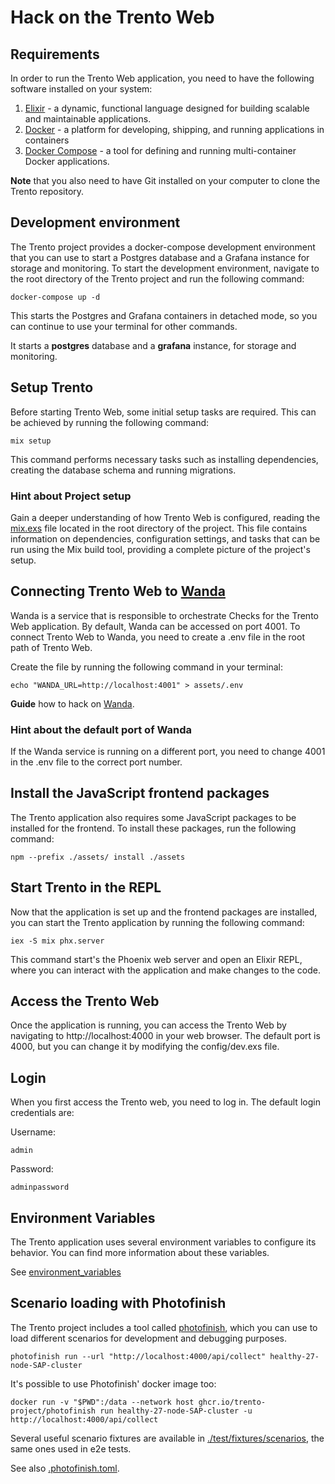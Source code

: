 # Hack on the Trento Web

## Requirements

In order to run the Trento Web application, you need to have the following software installed on your system:

1. [Elixir](https://elixir-lang.org/) - a dynamic, functional language designed for building scalable and maintainable applications.
2. [Docker](https://docs.docker.com/get-docker/) - a platform for developing, shipping, and running applications in containers
3. [Docker Compose](https://docs.docker.com/compose/install/) - a tool for defining and running multi-container Docker applications.

**Note** that you also need to have Git installed on your computer to clone the Trento repository.

## Development environment

The Trento project provides a docker-compose development environment that you can use to start a Postgres database and a Grafana instance for storage and monitoring. To start the development environment, navigate to the root directory of the Trento project and run the following command:

```
docker-compose up -d
```

This starts the Postgres and Grafana containers in detached mode, so you can continue to use your terminal for other commands.

It starts a **postgres** database and a **grafana** instance, for storage and monitoring.

## Setup Trento

Before starting Trento Web, some initial setup tasks are required. This can be achieved by running the following command:

```
mix setup
```

This command performs necessary tasks such as installing dependencies, creating the database schema and running migrations.

### Hint about Project setup

Gain a deeper understanding of how Trento Web is configured, reading the [mix.exs](https://github.com/trento-project/web/blob/main/mix.exs) file located in the root directory of the project. This file contains information on dependencies, configuration settings, and tasks that can be run using the Mix build tool, providing a complete picture of the project's setup.

## Connecting Trento Web to [Wanda](https://github.com/trento-project/wanda)

Wanda is a service that is responsible to orchestrate Checks for the Trento Web application. By default, Wanda can be accessed on port 4001. To connect Trento Web to Wanda, you need to create a .env file in the root path of Trento Web.

Create the file by running the following command in your terminal:

```
echo "WANDA_URL=http://localhost:4001" > assets/.env
```

**Guide** how to hack on [Wanda](https://github.com/trento-project/wanda/blob/main/guides/development/hack_on_wanda.md).

### Hint about the default port of Wanda

If the Wanda service is running on a different port, you need to change 4001 in the .env file to the correct port number.

## Install the JavaScript frontend packages

The Trento application also requires some JavaScript packages to be installed for the frontend. To install these packages, run the following command:

```
npm --prefix ./assets/ install ./assets
```

## Start Trento in the REPL

Now that the application is set up and the frontend packages are installed, you can start the Trento application by running the following command:

```
iex -S mix phx.server
```

This command start's the Phoenix web server and open an Elixir REPL, where you can interact with the application and make changes to the code.

## Access the Trento Web

Once the application is running, you can access the Trento Web by navigating to http://localhost:4000 in your web browser.
The default port is 4000, but you can change it by modifying the config/dev.exs file.

## Login

When you first access the Trento web, you need to log in.
The default login credentials are:

Username:

```
admin
```

Password:

```
adminpassword
```

## Environment Variables

The Trento application uses several environment variables to configure its behavior. You can find more information about these variables.

See [environment_variables](./environment_variables.md)

## Scenario loading with Photofinish

The Trento project includes a tool called [photofinish](https://github.com/trento-project/photofinish), which you can use to load different scenarios for development and debugging purposes.

```
photofinish run --url "http://localhost:4000/api/collect" healthy-27-node-SAP-cluster
```

It's possible to use Photofinish' docker image too:

```
docker run -v "$PWD":/data --network host ghcr.io/trento-project/photofinish run healthy-27-node-SAP-cluster -u http://localhost:4000/api/collect
```

Several useful scenario fixtures are available in [./test/fixtures/scenarios](https://github.com/trento-project/web/tree/main/test/fixtures/scenarios), the same ones used in e2e tests.

See also [.photofinish.toml](https://github.com/trento-project/web/blob/main/.photofinish.toml).
